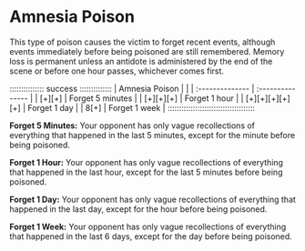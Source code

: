 # Amnesia Poison

This type of poison causes the victim to forget recent events, although 
events immediately before being poisoned are still remembered.
Memory loss is permanent unless an antidote is administered by the end of 
the scene or before one hour passes, whichever comes first.

::::::::::::::: success ::::::::::::::
| Amnesia Poison  |                  |
| :-------------- | :--------------- |
| [+][+]          | Forget 5 minutes |
| [+][+][+]       | Forget 1 hour    |
| [+][+][+][+][+] | Forget 1 day     |
| 8[+]            | Forget 1 week    |
::::::::::::::::::::::::::::::::::::::

**Forget 5 Minutes:** Your opponent has only vague recollections of everything that happened in
the last 5 minutes, except for the minute before being poisoned. 

**Forget 1 Hour:** Your opponent has only vague recollections of everything that happened in
the last hour, except for the last 5 minutes before being poisoned.

**Forget 1 Day:** Your opponent has only vague recollections of everything that happened in the
last day, except for the hour before being poisoned.

**Forget 1 Week:** Your opponent has only vague recollections of everything that happened in the
last 6 days, except for the day before being poisoned.

